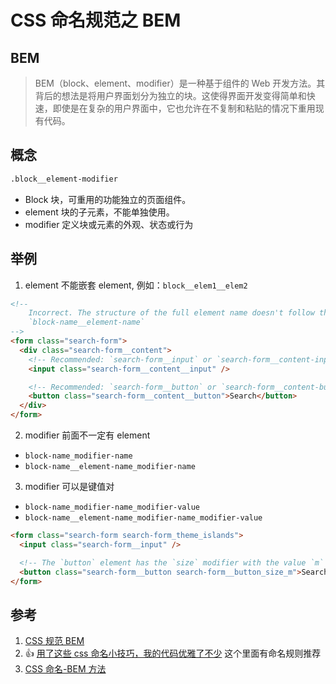 # CSS 命名规范之 BEM

## BEM

> BEM（block、element、modifier）是一种基于组件的 Web 开发方法。其背后的想法是将用户界面划分为独立的块。这使得界面开发变得简单和快速，即使是在复杂的用户界面中，它也允许在不复制和粘贴的情况下重用现有代码。

## 概念

```html
.block__element-modifier
```

- Block
  块，可重用的功能独立的页面组件。
- element
  块的子元素，不能单独使用。
- modifier
  定义块或元素的外观、状态或行为

## 举例

1. element 不能嵌套 element, 例如：`block__elem1__elem2`

```html
<!--
    Incorrect. The structure of the full element name doesn't follow the pattern:
    `block-name__element-name`
-->
<form class="search-form">
  <div class="search-form__content">
    <!-- Recommended: `search-form__input` or `search-form__content-input` -->
    <input class="search-form__content__input" />

    <!-- Recommended: `search-form__button` or `search-form__content-button` -->
    <button class="search-form__content__button">Search</button>
  </div>
</form>
```

2. modifier 前面不一定有 element

- `block-name_modifier-name`
- `block-name__element-name_modifier-name`

3. modifier 可以是键值对

- `block-name_modifier-name_modifier-value`
- `block-name__element-name_modifier-name_modifier-value`

```html
<form class="search-form search-form_theme_islands">
  <input class="search-form__input" />

  <!-- The `button` element has the `size` modifier with the value `m` -->
  <button class="search-form__button search-form__button_size_m">Search</button>
</form>
```

## 参考

1. [CSS 规范 BEM](https://juejin.cn/post/7036346662473711646)
2. 👍 [用了这些 css 命名小技巧，我的代码优雅了不少](https://juejin.cn/post/7126505567408881677) 这个里面有命名规则推荐
3. [CSS 命名-BEM 方法](https://juejin.cn/post/6872592470866133000)
